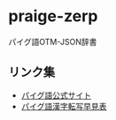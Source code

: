 # praige-zerp
パイグ語OTM-JSON辞書

## リンク集
- [パイグ語公式サイト](https://sites.google.com/site/syxobo/paigu-yu)
- [パイグ語漢字転写早見表](https://docs.google.com/spreadsheets/d/1yCXetRNZQrS4gyoFrdUGpBktiy5TWRHv_bqP_AujVlQ/edit#gid=0)

